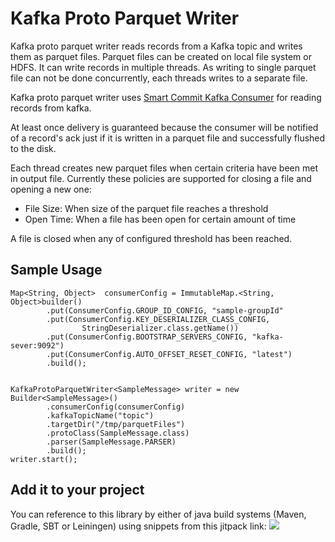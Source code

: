 # Kafka Proto Parquet Writer
Kafka proto parquet writer reads records from a Kafka topic and writes them as parquet files. Parquet files can be created on local file system or HDFS. It can write records in multiple threads. As writing to single parquet file can not be done concurrently, each threads writes to a separate file. 

Kafka proto parquet writer uses [Smart Commit Kafka Consumer](https://github.com/sahabpardaz/smart-commit-kafka-consumer) for reading records from kafka.

At least once delivery is guaranteed because the consumer will be notified of a record's ack just if it is written in a parquet file and successfully flushed to the disk.

Each thread creates new parquet files when certain criteria have been met in output file. Currently these policies are supported for closing a file and opening a new one:

* File Size: When size of the parquet file reaches a threshold
* Open Time: When a file has been open for certain amount of time

A file is closed when any of configured threshold has been reached.
## Sample Usage

```
Map<String, Object>  consumerConfig = ImmutableMap.<String, Object>builder()
        .put(ConsumerConfig.GROUP_ID_CONFIG, "sample-groupId"
        .put(ConsumerConfig.KEY_DESERIALIZER_CLASS_CONFIG,
                StringDeserializer.class.getName())
        .put(ConsumerConfig.BOOTSTRAP_SERVERS_CONFIG, "kafka-sever:9092")
        .put(ConsumerConfig.AUTO_OFFSET_RESET_CONFIG, "latest")
        .build();


KafkaProtoParquetWriter<SampleMessage> writer = new Builder<SampleMessage>()
        .consumerConfig(consumerConfig)
        .kafkaTopicName("topic")
        .targetDir("/tmp/parquetFiles")
        .protoClass(SampleMessage.class)
        .parser(SampleMessage.PARSER)
        .build();
writer.start();
```

## Add it to your project
You can reference to this library by either of java build systems (Maven, Gradle, SBT or Leiningen) using snippets from this jitpack link:
[![](https://jitpack.io/v/sahabpardaz/kafka-parquet-writer.svg)](https://jitpack.io/#sahabpardaz/kafka-parquet-writer)